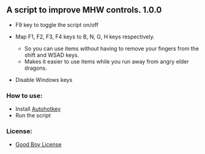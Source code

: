 ## A script to improve MHW controls. 1.0.0

- F9 key to toggle the script on/off

- Map F1, F2, F3, F4 keys to B, N, G, H keys respectively.
    - So you can use items without having to remove your fingers from the shift and WSAD keys.
    - Makes it easier to use items while you run away from angry elder dragons.

- Disable Windows keys

### How to use:
- Install [Autohotkey](https://autohotkey.com/)
- Run the script

### License:
- [Good Boy License](https://icons8.com/good-boy-license/)


